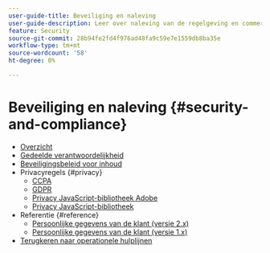 ```yaml
---
user-guide-title: Beveiliging en naleving
user-guide-description: Leer over naleving van de regelgeving en commerciële verantwoordelijkheden voor het onderhoud van een veilig Adobe Commerce-project.
feature: Security
source-git-commit: 28b94fe2fd4f976ad48fa9c59e7e1559db8ba35e
workflow-type: tm+mt
source-wordcount: '58'
ht-degree: 0%

---
```



# Beveiliging en naleving {#security-and-compliance}

- [Overzicht](overview.md)
- [Gedeelde verantwoordelijkheid](shared-responsibility.md)
- [Beveiligingsbeleid voor inhoud](content-security-policy.md)
- Privacyregels {#privacy}
   - [CCPA](privacy/ccpa.md)
   - [GDPR](privacy/gdpr.md)
   - [Privacy JavaScript-bibliotheek Adobe](privacy/adobe-javascript-library.md)
   - [Privacy JavaScript-bibliotheek](privacy/javascript-library.md)
- Referentie {#reference}
   - [Persoonlijke gegevens van de klant (versie 2.x)](privacy/data-m2.md)
   - [Persoonlijke gegevens van de klant (versie 1.x)](privacy/data-m1.md)
- [Terugkeren naar operationele hulplijnen](https://experienceleague.adobe.com/docs/commerce-operations/operational-guides/home.html)
